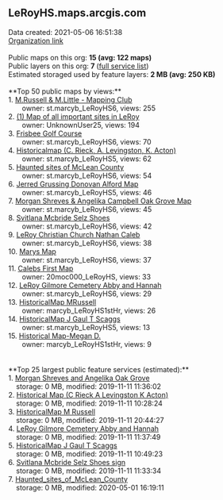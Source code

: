 <h2>LeRoyHS.maps.arcgis.com</h2> Data created: 2021-05-06 16:51:38 <br /><a target='new' href='https://LeRoyHS.maps.arcgis.com'>Organization link</a><br /><br />Public maps on this org: <b>15 (avg: 122 maps)</b><br />Public layers on this org: <b>7 </b>(<a target='new' href='https://services.arcgis.com/lRMoThvNoW7FE5UK/ArcGIS/rest/services'>full service list</a>)<br />Estimated storaged used by feature layers: <b>2 MB (avg: 250 KB)</b><br /><br />**Top 50 public maps by views:**<br />  1. <a target='new' href='https://www.arcgis.com/home/item.html?id=5de913678dd546249ddcd283f29c8d63'>M.Russell & M.Little - Mapping Club</a> <br />  &nbsp;&nbsp;&nbsp;&nbsp; &nbsp;&nbsp;owner: st.marcyb_LeRoyHS6, views: 255<br />  2. <a target='new' href='https://www.arcgis.com/home/item.html?id=5cda28f4e4c9410bb24eb5bf32e8b849'>(1) Map of all important sites in LeRoy</a> <br />  &nbsp;&nbsp;&nbsp;&nbsp; &nbsp;&nbsp;owner: UnknownUser25, views: 194<br />  3. <a target='new' href='https://www.arcgis.com/home/item.html?id=e9c4d07c830949f88520c015e592f15b'>Frisbee Golf Course</a> <br />  &nbsp;&nbsp;&nbsp;&nbsp; &nbsp;&nbsp;owner: st.marcyb_LeRoyHS6, views: 70<br />  4. <a target='new' href='https://www.arcgis.com/home/item.html?id=c88c07f659f14ff095d00db5f24c69d7'>Historicalmap (C. Rieck, A. Levingston, K. Acton)</a> <br />  &nbsp;&nbsp;&nbsp;&nbsp; &nbsp;&nbsp;owner: st.marcyb_LeRoyHS5, views: 62<br />  5. <a target='new' href='https://www.arcgis.com/home/item.html?id=b72efdc9b8224bf0a13327db293bee82'>Haunted sites of McLean County</a> <br />  &nbsp;&nbsp;&nbsp;&nbsp; &nbsp;&nbsp;owner: st.marcyb_LeRoyHS6, views: 54<br />  6. <a target='new' href='https://www.arcgis.com/home/item.html?id=f3557a126d9f40e38da82ebc58baffce'>Jerred Grussing  Donovan Alford  Map</a> <br />  &nbsp;&nbsp;&nbsp;&nbsp; &nbsp;&nbsp;owner: st.marcyb_LeRoyHS5, views: 46<br />  7. <a target='new' href='https://www.arcgis.com/home/item.html?id=1be669da65df48d1a1367e01003a9c50'>Morgan Shreves &amp; Angelika Campbell Oak Grove Map</a> <br />  &nbsp;&nbsp;&nbsp;&nbsp; &nbsp;&nbsp;owner: st.marcyb_LeRoyHS6, views: 45<br />  8. <a target='new' href='https://www.arcgis.com/home/item.html?id=536c2bd9620541e9b51b10b07e8355d3'>Svitlana Mcbride Selz Shoes</a> <br />  &nbsp;&nbsp;&nbsp;&nbsp; &nbsp;&nbsp;owner: st.marcyb_LeRoyHS6, views: 42<br />  9. <a target='new' href='https://www.arcgis.com/home/item.html?id=1e407d235ff14376b0405985e00f2c73'>LeRoy Christian Church Nathan Caleb</a> <br />  &nbsp;&nbsp;&nbsp;&nbsp; &nbsp;&nbsp;owner: st.marcyb_LeRoyHS6, views: 38<br />  10. <a target='new' href='https://www.arcgis.com/home/item.html?id=6bc1b6af68164b89b6bcd51db2f58971'>Marys Map</a> <br />  &nbsp;&nbsp;&nbsp;&nbsp; &nbsp;&nbsp;owner: st.marcyb_LeRoyHS6, views: 37<br />  11. <a target='new' href='https://www.arcgis.com/home/item.html?id=840e908b75944a6ca9e6048ce2399105'>Calebs First Map</a> <br />  &nbsp;&nbsp;&nbsp;&nbsp; &nbsp;&nbsp;owner: 20moc000_LeRoyHS, views: 33<br />  12. <a target='new' href='https://www.arcgis.com/home/item.html?id=c535a7cf9a864d10ab650d4b6b4451a3'>LeRoy Gilmore Cemetery Abby and Hannah</a> <br />  &nbsp;&nbsp;&nbsp;&nbsp; &nbsp;&nbsp;owner: st.marcyb_LeRoyHS6, views: 29<br />  13. <a target='new' href='https://www.arcgis.com/home/item.html?id=3c0167f11d4a467fb41710c98f6762d5'>HistoricalMap MRussell</a> <br />  &nbsp;&nbsp;&nbsp;&nbsp; &nbsp;&nbsp;owner: marcyb_LeRoyHS1stHr, views: 26<br />  14. <a target='new' href='https://www.arcgis.com/home/item.html?id=a5a53226f5e344c1942418e7ef1050dd'>HistoricalMap J Gaul T Scaggs</a> <br />  &nbsp;&nbsp;&nbsp;&nbsp; &nbsp;&nbsp;owner: st.marcyb_LeRoyHS5, views: 13<br />  15. <a target='new' href='https://www.arcgis.com/home/item.html?id=7d6ae40ce21946beac4ad19009f6f144'>Historical Map-Megan D.</a> <br />  &nbsp;&nbsp;&nbsp;&nbsp; &nbsp;&nbsp;owner: marcyb_LeRoyHS1stHr, views: 9<br /><br /><br />**Top 25 largest public feature services (estimated):**<br /> 1. <a target='new' href='https://www.arcgis.com/home/item.html?id=6ccd217ee3ce449fb082d6b96b85a315'>Morgan Shreves and Angelika Oak Grove</a><br /> &nbsp;&nbsp;&nbsp;&nbsp;storage: 0 MB, modified: 2019-11-11 11:36:02<br /> 2. <a target='new' href='https://www.arcgis.com/home/item.html?id=2abc64a96d134ff3bf8fa153acf6bc1c'>Historical Map (C Rieck A Levingston K Acton)</a><br /> &nbsp;&nbsp;&nbsp;&nbsp;storage: 0 MB, modified: 2019-11-11 10:28:24<br /> 3. <a target='new' href='https://www.arcgis.com/home/item.html?id=57db0b4274f541a7bcc505c0ddeec0b2'>HistoricalMap M Russell</a><br /> &nbsp;&nbsp;&nbsp;&nbsp;storage: 0 MB, modified: 2019-11-11 20:44:27<br /> 4. <a target='new' href='https://www.arcgis.com/home/item.html?id=c19c5b0cdb7f4e0d99f5dab4b6cf26d4'>LeRoy Gilmore Cemetery Abby and Hannah</a><br /> &nbsp;&nbsp;&nbsp;&nbsp;storage: 0 MB, modified: 2019-11-11 11:37:49<br /> 5. <a target='new' href='https://www.arcgis.com/home/item.html?id=3a2ce18e9a2f49848dc771b91b51bf3c'>HistoricalMap J Gaul T Scaggs</a><br /> &nbsp;&nbsp;&nbsp;&nbsp;storage: 0 MB, modified: 2019-11-11 10:49:23<br /> 6. <a target='new' href='https://www.arcgis.com/home/item.html?id=3dc714d3a6e94eacaf18b87ef963d96c'>Svitlana Mcbride Selz Shoes sign</a><br /> &nbsp;&nbsp;&nbsp;&nbsp;storage: 0 MB, modified: 2019-11-11 11:33:34<br /> 7. <a target='new' href='https://www.arcgis.com/home/item.html?id=c96cdeabb9f7491dbcaec26e92ea1547'>Haunted_sites_of_McLean_County</a><br /> &nbsp;&nbsp;&nbsp;&nbsp;storage: 0 MB, modified: 2020-05-01 16:19:11<br />
